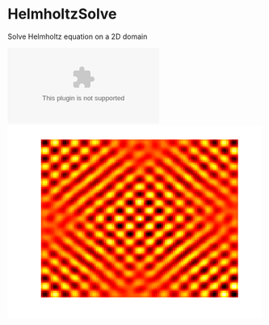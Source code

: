 # HelmholtzSolve
Solve Helmholtz equation on a 2D domain



![Helmholtz Solution](helmholtz.eps)
![Helmholts Solution](helmholtz.png)